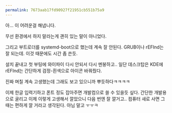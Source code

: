 ```yaml
---
permalink: 7673aab17fd90927f21951cb551b75a9
---
```

아... 이 어려운걸 해냅니다.

무선 환경에서 하지 말라는게 괜히 있는 말이 아니었다.

그리고 부트로더를 systemd-boot으로 했는데 계속 잘 안된다. GRUB이나 rEFInd는 잘 되는데. 이것 때문에도 시간 좀 쓴듯.

설치 끝내고 첫 부팅에 와이파이 다시 안되서 다시 멘붕하고.. 일단 데스크탑은 KDE에 rEFInd는 간단하게 검정-흰색으로 아이콘 바꿔줬다.

진짜 며칠 계속 고생했는데 그래도 보고 있으니까 뿌듯하다ㅋㅋㅋㅋ 

이제 한글 입력기하고 폰트 정도 잡아주면 개발컴으로 쓸 수 있을듯 싶다. 간단한 개발용으로 굴리고 이제 이렇게 고생해서 깔았으니 다음 번엔 잘 깔거고.. 컴퓨터 새로 사면 그 때는 편하게 깔 거라고 생각된다. 아님 말고 ㅜㅜㅋ
